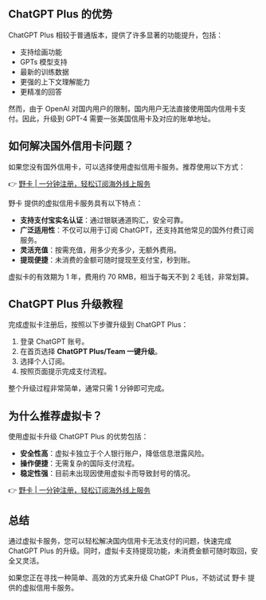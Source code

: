 ## ChatGPT Plus 的优势

ChatGPT Plus 相较于普通版本，提供了许多显著的功能提升，包括：
- 支持绘画功能
- GPTs 模型支持
- 最新的训练数据
- 更强的上下文理解能力
- 更精准的回答

然而，由于 OpenAI 对国内用户的限制，国内用户无法直接使用国内信用卡支付。因此，升级到 GPT-4 需要一张美国信用卡及对应的账单地址。

## 如何解决国外信用卡问题？

如果您没有国外信用卡，可以选择使用虚拟信用卡服务。推荐使用以下方式：

👉 [野卡 | 一分钟注册，轻松订阅海外线上服务](https://bit.ly/bewildcard)

野卡 提供的虚拟信用卡服务具有以下特点：
- **支持支付宝实名认证**：通过银联通道购汇，安全可靠。
- **广泛适用性**：不仅可以用于订阅 ChatGPT，还支持其他常见的国外付费订阅服务。
- **灵活充值**：按需充值，用多少充多少，无额外费用。
- **提现便捷**：未消费的金额可随时提现至支付宝，秒到账。

虚拟卡的有效期为 1 年，费用约 70 RMB，相当于每天不到 2 毛钱，非常划算。

## ChatGPT Plus 升级教程

完成虚拟卡注册后，按照以下步骤升级到 ChatGPT Plus：

1. 登录 ChatGPT 账号。
2. 在首页选择 **ChatGPT Plus/Team 一键升级**。
3. 选择个人订阅。
4. 按照页面提示完成支付流程。

整个升级过程非常简单，通常只需 1 分钟即可完成。

## 为什么推荐虚拟卡？

使用虚拟卡升级 ChatGPT Plus 的优势包括：
- **安全性高**：虚拟卡独立于个人银行账户，降低信息泄露风险。
- **操作便捷**：无需复杂的国际支付流程。
- **稳定性强**：目前未出现因使用虚拟卡而导致封号的情况。

👉 [野卡 | 一分钟注册，轻松订阅海外线上服务](https://bit.ly/bewildcard)

## 总结

通过虚拟卡服务，您可以轻松解决国内信用卡无法支付的问题，快速完成 ChatGPT Plus 的升级。同时，虚拟卡支持提现功能，未消费金额可随时取回，安全又灵活。

如果您正在寻找一种简单、高效的方式来升级 ChatGPT Plus，不妨试试 野卡 提供的虚拟信用卡服务。